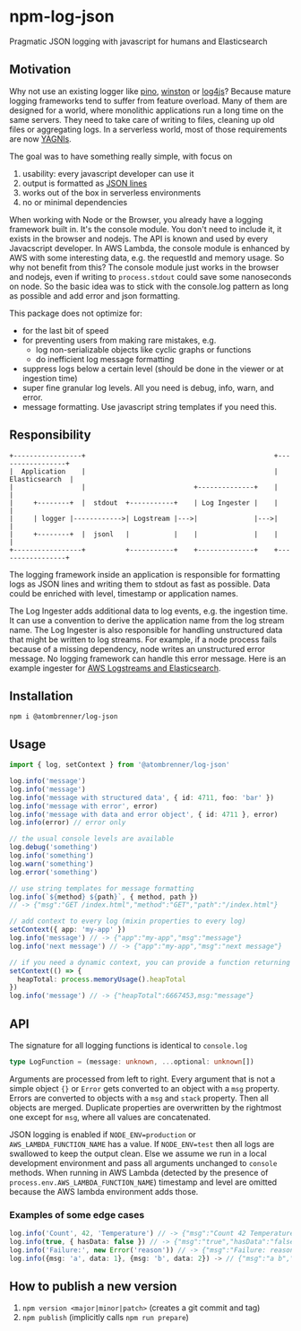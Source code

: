 # npm-log-json

Pragmatic JSON logging with javascript for humans and Elasticsearch

## Motivation

Why not use an existing logger like [pino](https://github.com/pinojs/pino),
[winston](https://github.com/winstonjs/winston)
or [log4js](https://github.com/log4js-node/log4js-node)?
Because mature logging frameworks tend to suffer from feature overload.
Many of them are designed for a world, where monolithic applications run
a long time on the same servers. They need to take care of writing to files,
cleaning up old files or aggregating logs. In a serverless world, most of those
requirements are now [YAGNIs](https://martinfowler.com/bliki/Yagni.html).

The goal was to have something really simple, with focus on

1. usability: every javascript developer can use it
2. output is formatted as [JSON lines](https://jsonlines.org/)
3. works out of the box in serverless environments
4. no or minimal dependencies

When working with Node or the Browser, you already have a logging framework built in.
It's the console module. You don't need to include it, it exists in the browser
and nodejs. The API is known and used by every Javacscript developer.
In AWS Lambda, the console module is enhanced by AWS with some interesting
data, e.g. the requestId and memory usage. So why not benefit from this?
The console module just works in the browser and nodejs, even if writing
to `process.stdout` could save some nanoseconds on node.
So the basic idea was to stick with the console.log pattern as long as possible
and add error and json formatting.

This package does not optimize for:

- for the last bit of speed
- for preventing users from making rare mistakes, e.g.
  - log non-serializable objects like cyclic graphs or functions
  - do inefficient log message formatting
- suppress logs below a certain level (should be done in the viewer or at ingestion time)
- super fine granular log levels. All you need is debug, info, warn, and error.
- message formatting. Use javascript string templates if you need this.

## Responsibility

```
+-----------------+                                               +-----------------+
|  Application    |                                               |  Elasticsearch  |
|                 |                           +--------------+    |                 |
|     +--------+  |  stdout  +-----------+    | Log Ingester |    |                 |
|     | logger |------------>| Logstream |--->|              |--->|                 |
|     +--------+  |  jsonl   |           |    |              |    |                 |
+-----------------+          +-----------+    +--------------+    +-----------------+
```

The logging framework inside an application is responsible for formatting logs as
JSON lines and writing them to stdout as fast as possible. Data could be enriched
with level, timestamp or application names.

The Log Ingester adds additional data to log events, e.g. the ingestion time.
It can use a convention to derive the application name from the log stream name.
The Log Ingester is also responsible for handling unstructured data that might be
written to log streams. For example, if a node process fails because
of a missing dependency, node writes an unstructured error message.
No logging framework can handle this error message.
Here is an example ingester for [AWS Logstreams and Elasticsearch](https://github.com/atombrenner/aws-log-to-elastic#readme).

## Installation

`npm i @atombrenner/log-json`

## Usage

```ts
import { log, setContext } from '@atombrenner/log-json'

log.info('message')
log.info('message')
log.info('message with structured data', { id: 4711, foo: 'bar' })
log.info('message with error', error)
log.info('message with data and error object', { id: 4711 }, error)
log.info(error) // error only

// the usual console levels are available
log.debug('something')
log.info('something')
log.warn('something')
log.error('something')

// use string templates for message formatting
log.info(`${method} ${path}`, { method, path })
// -> {"msg":"GET /index.html","method":"GET","path":"/index.html"}

// add context to every log (mixin properties to every log)
setContext({ app: 'my-app' })
log.info('message') // -> {"app":"my-app","msg":"message"}
log.info('next message') // -> {"app":"my-app","msg":"next message"}

// if you need a dynamic context, you can provide a function returning the context
setContext(() => {
  heapTotal: process.memoryUsage().heapTotal
})
log.info('message') // -> {"heapTotal":6667453,msg:"message"}
```

## API

The signature for all logging functions is identical to `console.log`

```ts
type LogFunction = (message: unknown, ...optional: unknown[])
```

Arguments are processed from left to right. Every argument that is not a
simple object `{}` or `Error` gets converted to an object with a `msg` property.
Errors are converted to objects with a `msg` and `stack` property.
Then all objects are merged. Duplicate properties are overwritten by the
rightmost one except for `msg`, where all values are concatenated.

JSON logging is enabled if `NODE_ENV=production` or `AWS_LAMBDA_FUNCTION_NAME`
has a value. If `NODE_ENV=test` then all logs are swallowed to keep the output clean.
Else we assume we run in a local development environment and pass all arguments
unchanged to `console` methods.
When running in AWS Lambda (detected by the presence of `process.env.AWS_LAMBDA_FUNCTION_NAME`)
timestamp and level are omitted because the AWS lambda environment adds those.

### Examples of some edge cases

```ts
log.info('Count', 42, 'Temperature') // -> {"msg":"Count 42 Temperature"}
log.info(true, { hasData: false }) // -> {"msg":"true","hasData":"false"}
log.info('Failure:', new Error('reason')) // -> {"msg":"Failure: reason","stack":"..."}
log.info({msg: 'a', data: 1}, {msg: 'b', data: 2}) -> // {"msg":"a b","data":2}
```

## How to publish a new version

1. `npm version <major|minor|patch>` (creates a git commit and tag)
2. `npm publish` (implicitly calls `npm run prepare`)
